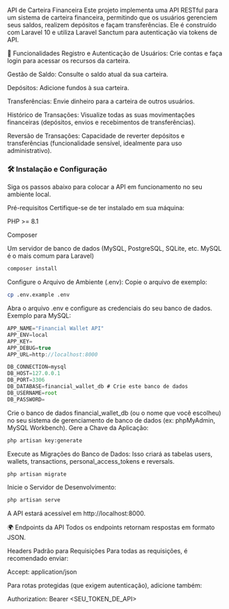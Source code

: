 API de Carteira Financeira
Este projeto implementa uma API RESTful para um sistema de carteira financeira, permitindo que os usuários gerenciem seus saldos, realizem depósitos e façam transferências. Ele é construído com Laravel 10 e utiliza Laravel Sanctum para autenticação via tokens de API.

🚀 Funcionalidades
Registro e Autenticação de Usuários: Crie contas e faça login para acessar os recursos da carteira.

Gestão de Saldo: Consulte o saldo atual da sua carteira.

Depósitos: Adicione fundos à sua carteira.

Transferências: Envie dinheiro para a carteira de outros usuários.

Histórico de Transações: Visualize todas as suas movimentações financeiras (depósitos, envios e recebimentos de transferências).

Reversão de Transações: Capacidade de reverter depósitos e transferências (funcionalidade sensível, idealmente para uso administrativo).

### 🛠️ Instalação e Configuração

Siga os passos abaixo para colocar a API em funcionamento no seu ambiente local.

Pré-requisitos
Certifique-se de ter instalado em sua máquina:

PHP >= 8.1

Composer

Um servidor de banco de dados (MySQL, PostgreSQL, SQLite, etc. MySQL é o mais comum para Laravel)

```sh
composer install
```

Configure o Arquivo de Ambiente (.env):
Copie o arquivo de exemplo:

```sh
cp .env.example .env
```

Abra o arquivo .env e configure as credenciais do seu banco de dados. Exemplo para MySQL:

```js
APP_NAME="Financial Wallet API"
APP_ENV=local
APP_KEY=
APP_DEBUG=true
APP_URL=http://localhost:8000

DB_CONNECTION=mysql
DB_HOST=127.0.0.1
DB_PORT=3306
DB_DATABASE=financial_wallet_db # Crie este banco de dados
DB_USERNAME=root
DB_PASSWORD=
```

Crie o banco de dados financial_wallet_db (ou o nome que você escolheu) no seu sistema de gerenciamento de banco de dados (ex: phpMyAdmin, MySQL Workbench).
Gere a Chave da Aplicação:

```sh
php artisan key:generate
```

Execute as Migrações do Banco de Dados:
Isso criará as tabelas users, wallets, transactions, personal_access_tokens e reversals.

```sh
php artisan migrate
```

Inicie o Servidor de Desenvolvimento:

```sh
php artisan serve
```

A API estará acessível em http://localhost:8000.

🌍 Endpoints da API
Todos os endpoints retornam respostas em formato JSON.

Headers Padrão para Requisições
Para todas as requisições, é recomendado enviar:

Accept: application/json

Para rotas protegidas (que exigem autenticação), adicione também:

Authorization: Bearer <SEU_TOKEN_DE_API>
